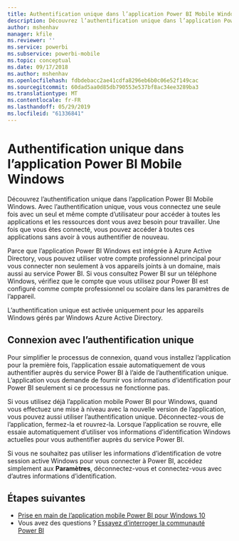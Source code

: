 ```yaml
---
title: Authentification unique dans l’application Power BI Mobile Windows
description: Découvrez l’authentification unique dans l’application Power BI Mobile Windows. Avec l’authentification unique, vous vous connectez une seule fois avec un seul et même compte d’utilisateur pour accéder à toutes les applications et les ressources dont vous avez besoin pour travailler.
author: mshenhav
manager: kfile
ms.reviewer: ''
ms.service: powerbi
ms.subservice: powerbi-mobile
ms.topic: conceptual
ms.date: 09/17/2018
ms.author: mshenhav
ms.openlocfilehash: fdbdebacc2ae41cdfa8296eb6b0c06e52f149cac
ms.sourcegitcommit: 60dad5aa0d85db790553e537bf8ac34ee3289ba3
ms.translationtype: MT
ms.contentlocale: fr-FR
ms.lasthandoff: 05/29/2019
ms.locfileid: "61336841"
---
```

# <a name="single-sign-on-in-the-power-bi-mobile-windows-app"></a>Authentification unique dans l’application Power BI Mobile Windows

Découvrez l’authentification unique dans l’application Power BI Mobile Windows. Avec l’authentification unique, vous vous connectez une seule fois avec un seul et même compte d’utilisateur pour accéder à toutes les applications et les ressources dont vous avez besoin pour travailler. Une fois que vous êtes connecté, vous pouvez accéder à toutes ces applications sans avoir à vous authentifier de nouveau. 

Parce que l’application Power BI Windows est intégrée à Azure Active Directory, vous pouvez utiliser votre compte professionnel principal pour vous connecter non seulement à vos appareils joints à un domaine, mais aussi au service Power BI. Si vous consultez Power BI sur un téléphone Windows, vérifiez que le compte que vous utilisez pour Power BI est configuré comme compte professionnel ou scolaire dans les paramètres de l’appareil.  

L’authentification unique est activée uniquement pour les appareils Windows gérés par Windows Azure Active Directory. 

## <a name="sign-in-with-sso"></a>Connexion avec l’authentification unique

Pour simplifier le processus de connexion, quand vous installez l’application pour la première fois, l’application essaie automatiquement de vous authentifier auprès du service Power BI à l’aide de l’authentification unique. L’application vous demande de fournir vos informations d’identification pour Power BI seulement si ce processus ne fonctionne pas.  

Si vous utilisez déjà l’application mobile Power BI pour Windows, quand vous effectuez une mise à niveau avec la nouvelle version de l’application, vous pouvez aussi utiliser l’authentification unique. Déconnectez-vous de l’application, fermez-la et rouvrez-la. Lorsque l’application se rouvre, elle essaie automatiquement d’utiliser vos informations d’identification Windows actuelles pour vous authentifier auprès du service Power BI. 

Si vous ne souhaitez pas utiliser les informations d’identification de votre session active Windows pour vous connecter à Power BI, accédez simplement aux **Paramètres**, déconnectez-vous et connectez-vous avec d’autres informations d’identification. 
 
## <a name="next-steps"></a>Étapes suivantes

- [Prise en main de l’application mobile Power BI pour Windows 10](mobile-windows-10-phone-app-get-started.md)
- Vous avez des questions ? [Essayez d’interroger la communauté Power BI](http://community.powerbi.com/)

